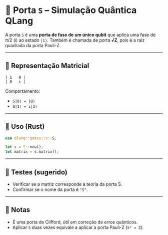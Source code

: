 # 🔷 Porta `S` – Simulação Quântica QLang

A porta `S` é uma **porta de fase de um único qubit** que aplica uma fase de π/2 (i) ao estado `|1⟩`. Também é chamada de porta **√Z**, pois é a raiz quadrada da porta Pauli-Z.

---

## 📐 Representação Matricial

```
| 1   0 |
| 0   i |
```

Comportamento:

- `S|0⟩ = |0⟩`
- `S|1⟩ = i|1⟩`

---

## 🧰 Uso (Rust)

```rust
use qlang::gates::s::S;

let s = S::new();
let matrix = s.matrix();
```

---

## 🧪 Testes (sugerido)

- Verificar se a matriz corresponde à teoria da porta S.
- Confirmar se o nome da porta é `"S"`.

---

## 📎 Notas

- É uma porta de Clifford, útil em correção de erros quânticos.
- Aplicar `S` duas vezes equivale a aplicar a porta Pauli-Z (`S² = Z`).